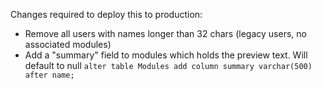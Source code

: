 Changes required to deploy this to production:
- Remove all users with names longer than 32 chars (legacy users, no associated modules)
- Add a "summary" field to modules which holds the preview text. Will default to null
  `alter table Modules add column summary varchar(500) after name;`

